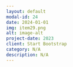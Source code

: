```yaml
---
layout: default
modal-id: 24
date: 2024-01-01
img: item29.png
alt: image-alt
project-date: 2023
client: Start Bootstrap
category: N/A
description: N/A
---
```

